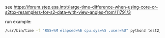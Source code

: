 see https://forum.step.esa.int/t/large-time-difference-when-using-core-or-s2tbx-resamplers-for-s2-data-with-view-angles-from/11791/3

run example:
```bash
/usr/bin/time -f "RSS=%M elapsed=%E cpu.sys=%S .user=%U" python3 test2_snappy_resampling.py 'core' S2A_MSIL1C_20170210T082051_N0204_R121_T33HYD_20170210T083752.SAFE
```